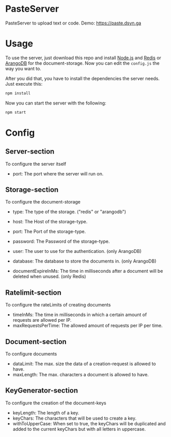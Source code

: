 # PasteServer
PasteServer to upload text or code.
Demo: https://paste.dsyn.ga

# Usage
To use the server, just download this repo and install [Node.js](http://www.nodejs.org/) and [Redis](http://www.redis.io/) or
[ArangoDB](http://www.arangodb.com/) for the document-storage.
Now you can edit the ``config.js`` the way you want to. 

After you did that, you have to install the dependencies the server needs. Just execute this:

```bash
npm install
```

Now you can start the server with the following:

```bash
npm start
```

# Config

## Server-section
To configure the server itself

*  port: The port where the server will run on.

## Storage-section
To configure the document-storage

*  type: The type of the storage. ("redis" or "arangodb")
*  host: The Host of the storage-type.
*  port: The Port of the storage-type.
*  password: The Password of the storage-type.

*  user: The user to use for the authentication. (only ArangoDB)
*  database: The database to store the documents in. (only ArangoDB)

*  documentExpireInMs: The time in milliseconds after a document will be deleted when unused. (only Redis)

## Ratelimit-section
To configure the rateLimits of creating documents

*  timeInMs: The time in milliseconds in which a certain amount of requests are allowed per IP.
*  maxRequestsPerTime: The allowed amount of requests per IP per time.

## Document-section
To configure documents

*  dataLimit: The max. size the data of a creation-request is allowed to have.
*  maxLength: The max. characters a document is allowed to have.

## KeyGenerator-section
To configure the creation of the document-keys

*  keyLength: The length of a key.
*  keyChars: The characters that will be used to create a key.
*  withToUpperCase: When set to true, the keyChars will be duplicated and added to the current keyChars but with all letters in uppercase.


